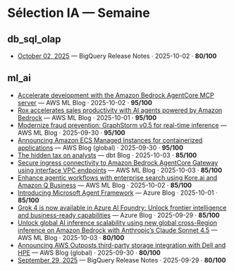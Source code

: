 # Sélection IA — Semaine

## db_sql_olap

- [October 02, 2025](https://cloud.google.com/bigquery/docs/release-notes#October_02_2025) — BigQuery Release Notes · 2025-10-02 · **80/100**

## ml_ai

- [Accelerate development with the Amazon Bedrock AgentCore MCP server](https://aws.amazon.com/blogs/machine-learning/accelerate-development-with-the-amazon-bedrock-agentcore-mcpserver/) — AWS ML Blog · 2025-10-02 · **95/100**
- [Rox accelerates sales productivity with AI agents powered by Amazon Bedrock](https://aws.amazon.com/blogs/machine-learning/rox-accelerates-sales-productivity-with-ai-agents-powered-by-amazon-bedrock/) — AWS ML Blog · 2025-10-01 · **95/100**
- [Modernize fraud prevention: GraphStorm v0.5 for real-time inference](https://aws.amazon.com/blogs/machine-learning/modernize-fraud-prevention-graphstorm-v0-5-for-real-time-inference/) — AWS ML Blog · 2025-09-30 · **95/100**
- [Announcing Amazon ECS Managed Instances for containerized applications](https://aws.amazon.com/blogs/aws/announcing-amazon-ecs-managed-instances-for-containerized-applications/) — AWS Blog (global) · 2025-09-30 · **95/100**
- [The hidden tax on analysts](https://www.getdbt.com/blog/the-hidden-tax-on-analysts) — dbt Blog · 2025-10-03 · **85/100**
- [Secure ingress connectivity to Amazon Bedrock AgentCore Gateway using interface VPC endpoints](https://aws.amazon.com/blogs/machine-learning/secure-ingress-connectivity-to-amazon-bedrock-agentcore-gateway-using-interface-vpc-endpoints/) — AWS ML Blog · 2025-10-03 · **85/100**
- [Enhance agentic workflows with enterprise search using Kore.ai and Amazon Q Business](https://aws.amazon.com/blogs/machine-learning/enhance-agentic-workflows-with-enterprise-search-using-kore-ai-and-amazon-q-business/) — AWS ML Blog · 2025-10-02 · **85/100**
- [Introducing Microsoft Agent Framework](https://azure.microsoft.com/en-us/blog/introducing-microsoft-agent-framework/) — Azure Blog · 2025-10-01 · **85/100**
- [Grok 4 is now available in Azure AI Foundry: Unlock frontier intelligence and business-ready capabilities](https://azure.microsoft.com/en-us/blog/grok-4-is-now-available-in-azure-ai-foundry-unlock-frontier-intelligence-and-business-ready-capabilities/) — Azure Blog · 2025-09-29 · **85/100**
- [Unlock global AI inference scalability using new global cross-Region inference on Amazon Bedrock  with Anthropic’s Claude Sonnet 4.5](https://aws.amazon.com/blogs/machine-learning/unlock-global-ai-inference-scalability-using-new-global-cross-region-inference-on-amazon-bedrock-with-anthropics-claude-sonnet-4-5/) — AWS ML Blog · 2025-10-03 · **80/100**
- [Announcing AWS Outposts third-party storage integration with Dell and HPE](https://aws.amazon.com/blogs/aws/announcing-aws-outposts-third-party-storage-integration-with-dell-and-hpe/) — AWS Blog (global) · 2025-09-30 · **80/100**
- [September 29, 2025](https://cloud.google.com/bigquery/docs/release-notes#September_29_2025) — BigQuery Release Notes · 2025-09-29 · **80/100**
